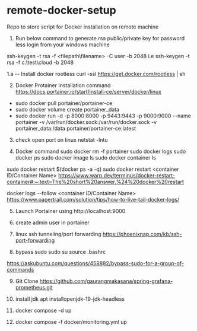 # remote-docker-setup
Repo to store script for Docker installation on remote machine

1. Run below command to generate rsa public/private key for password less login from your windows machine

ssh-keygen -t rsa -f <filepath\filename> -C user -b 2048
i.e
ssh-keygen -t rsa -f c:\test\cloud -b 2048 

1.a -- Install docker rootless
curl -ssl https://get.docker.com/rootless | sh

2. Docker Protainer Installation command
https://docs.portainer.io/start/install-ce/server/docker/linux
- sudo docker pull portainer/portainer-ce
- sudo docker volume create portainer_data
- sudo docker run -d -p 8000:8000 -p 9443:9443 -p 9000:9000 --name portainer -v /var/run/docker.sock:/var/run/docker.sock -v portainer_data:/data portainer/portainer-ce:latest

3. check open port on linux 
netstat -lntu

4. Docker command
sudo docker rm -f portainer
sudo docker logs
sudo docker ps
sudo docker image ls
sudo docker container ls

sudo docker restart $(docker ps -a -q)
sudo docker restart <container ID/Container Name>
https://www.warp.dev/terminus/docker-restart-container#:~:text=The%20short%20answer,%24%20docker%20restart

docker logs --follow <container ID/Container Name>
https://www.papertrail.com/solution/tips/how-to-live-tail-docker-logs/

5. Launch Portainer using 
http://localhost:9000

6. create admin user in portainer

7. linux ssh tunneling/port forwarding 
https://phoenixnap.com/kb/ssh-port-forwarding

8. bypass sudo
sudo su
source .bashrc

https://askubuntu.com/questions/458882/bypass-sudo-for-a-group-of-commands

9. Git Clone
https://github.com/gaurangmakasana/spring-grafana-prometheus.git

10. install jdk
apt installopenjdk-19-jdk-headless

11. docker compose -d up
12. docker compose -f docker/monitoring.yml up